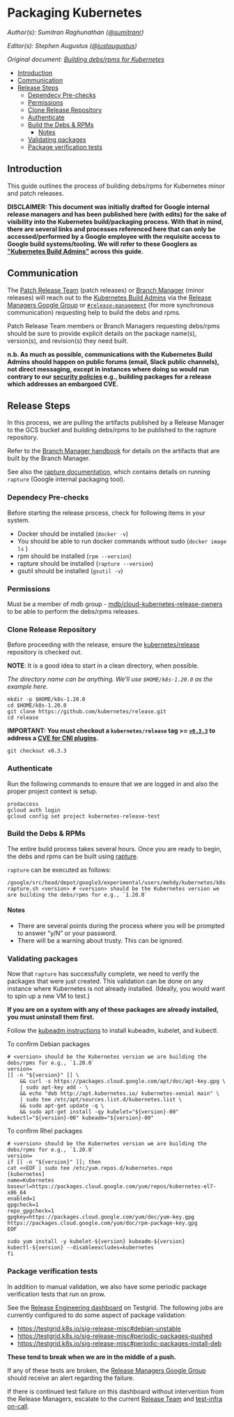 # Packaging Kubernetes <!-- omit in toc -->

_Author(s): Sumitran Raghunathan ([@sumitranr](https://github.com/sumitranr))_

_Editor(s): Stephen Augustus ([@justaugustus](https://github.com/justaugustus))_

_Original document: [Building debs/rpms for Kubernetes
](https://docs.google.com/document/d/1PAN5tVJO_NMfHZmnk8mDQTwAbFHPky7JBgWJgckNjro/edit?usp=sharing)_

- [Introduction](#introduction)
- [Communication](#communication)
- [Release Steps](#release-steps)
  - [Dependecy Pre-checks](#dependecy-pre-checks)
  - [Permissions](#permissions)
  - [Clone Release Repository](#clone-release-repository)
  - [Authenticate](#authenticate)
  - [Build the Debs & RPMs](#build-the-debs--rpms)
    - [Notes](#notes)
  - [Validating packages](#validating-packages)
  - [Package verification tests](#package-verification-tests)

## Introduction

This guide outlines the process of building debs/rpms for Kubernetes minor and patch releases.

**DISCLAIMER: This document was initially drafted for Google internal release managers and has been published here (with edits) for the sake of visibility into the Kubernetes build/packaging process. With that in mind, there are several links and processes referenced here that can only be accessed/performed by a Google employee with the requisite access to Google build systems/tooling. We will refer to these Googlers as ["Kubernetes Build Admins"][kubernetes-build-admins] across this guide.**

## Communication

The [Patch Release Team][patch-release-team] (patch releases) or [Branch Manager][branch-manager-handbook] (minor releases) will reach out to the [Kubernetes Build Admins][kubernetes-build-admins] via the [Release Managers Google Group][release-managers-group] or [`#release-management`][release-management-slack] (for more synchronous communication) requesting help to build the debs and rpms.

Patch Release Team members or Branch Managers requesting debs/rpms should be sure to provide explicit details on the package name(s), version(s), and revision(s) they need built.

**n.b. As much as possible, communications with the Kubernetes Build Admins should happen on public forums (email, Slack public channels), not direct messaging, except in instances where doing so would run contrary to our [security policies][security-release-process] e.g., building packages for a release which addresses an embargoed CVE.**

## Release Steps

In this process, we are pulling the artifacts published by a Release Manager to the GCS bucket and building debs/rpms to be published to the rapture repository.

Refer to the [Branch Manager handbook][branch-manager-build-and-release] for details on the artifacts that are built by the Branch Manager.

See also the [rapture documentation][rapture-readme], which contains details on running `rapture` (Google internal packaging tool).

### Dependecy Pre-checks

Before starting the release process, check for following items in your system.

- Docker should be installed (`docker -v`)
- You should be able to run docker commands without sudo (`docker image ls` )
- rpm should be installed (`rpm --version`)
- rapture should be installed (`rapture --version`)
- gsutil should be installed (`gsutil -v`)

### Permissions

Must be a member of mdb group - [mdb/cloud-kubernetes-release-owners](mdb/cloud-kubernetes-release-owners) to be able to perform the debs/rpms releases.

### Clone Release Repository

Before proceeding with the release, ensure the [kubernetes/release][kubernetes/release] repository is checked out.

**NOTE**: It is a good idea to start in a clean directory, when possible.

_The directory name can be anything. We'll use `$HOME/k8s-1.20.0` as the example here._

```shell
mkdir -p $HOME/k8s-1.20.0
cd $HOME/k8s-1.20.0
git clone https://github.com/kubernetes/release.git
cd release
```

**IMPORTANT: You must checkout a `kubernetes/release` tag >= [`v0.3.3`](https://github.com/kubernetes/release/releases/tag/v0.3.3) to address a [CVE for CNI plugins](https://github.com/kubernetes/kubernetes/issues/91507).**

```shell
git checkout v0.3.3
```

### Authenticate

Run the following commands to ensure that we are logged in and also the proper project context is setup.

```shell
prodaccess
gcloud auth login
gcloud config set project kubernetes-release-test
```

### Build the Debs & RPMs

The entire build process takes several hours. Once you are ready to begin, the debs and rpms can be built using [rapture][rapture].

`rapture` can be executed as follows:

```shell
/google/src/head/depot/google3/experimental/users/mehdy/kubernetes/k8s-rapture.sh <version> # <version> should be the Kubernetes version we are building the debs/rpms for e.g., `1.20.0`
```

#### Notes

- There are several points during the process where you will be prompted to answer “y/N” or your password.
- There will be a warning about trusty. This can be ignored.

### Validating packages

Now that `rapture` has successfully complete, we need to verify the packages that were just created. This validation can be done on any instance where Kubernetes is not already installed. (Ideally, you would want to spin up a new VM to test.)

**If you are on a system with any of these packages are already installed, you must uninstall them first.**

Follow the [kubeadm instructions][kubeadm-install] to install kubeadm, kubelet, and kubectl.

To confirm Debian packages

```shell
# <version> should be the Kubernetes version we are building the debs/rpms for e.g., `1.20.0`
version=
[[ -n "${version}" ]] \
    && curl -s https://packages.cloud.google.com/apt/doc/apt-key.gpg \
    | sudo apt-key add - \
    && echo "deb http://apt.kubernetes.io/ kubernetes-xenial main" \
    | sudo tee /etc/apt/sources.list.d/kubernetes.list \
    && sudo apt-get update -q \
    && sudo apt-get install -qy kubelet="${version}-00" kubectl="${version}-00" kubeadm="${version}-00"
```

To confirm Rhel packages

```shell
# <version> should be the Kubernetes version we are building the debs/rpms for e.g., `1.20.0`
version=
if [[ -n "${version}" ]]; then
cat <<EOF | sudo tee /etc/yum.repos.d/kubernetes.repo
[kubernetes]
name=Kubernetes
baseurl=https://packages.cloud.google.com/yum/repos/kubernetes-el7-x86_64
enabled=1
gpgcheck=1
repo_gpgcheck=1
gpgkey=https://packages.cloud.google.com/yum/doc/yum-key.gpg https://packages.cloud.google.com/yum/doc/rpm-package-key.gpg
EOF

sudo yum install -y kubelet-${version} kubeadm-${version} kubectl-${version} --disableexcludes=kubernetes
fi
```

### Package verification tests

In addition to manual validation, we also have some periodic package verification tests that run on prow.

See the [Release Engineering dashboard][release-engineering-dashboard] on Testgrid.
The following jobs are currently configured to do some aspect of package validation:

- https://testgrid.k8s.io/sig-release-misc#debian-unstable
- https://testgrid.k8s.io/sig-release-misc#periodic-packages-pushed
- https://testgrid.k8s.io/sig-release-misc#periodic-packages-install-deb

**These tend to break when we are in the middle of a push.**

If any of these tests are broken, the [Release Managers Google Group][release-managers-group] should receive an alert regarding the failure.

If there is continued test failure on this dashboard without intervention from the Release Managers, escalate to the current [Release Team][release-team] and [test-infra on-call][test-infra-oncall].

[branch-manager-handbook]: /release-engineering/role-handbooks/branch-manager.md
[branch-manager-build-and-release]: /release-engineering/role-handbooks/branch-manager.md#build-and-release
[kubeadm-install]: https://kubernetes.io/docs/setup/independent/install-kubeadm/#installing-kubeadm-kubelet-and-kubectl
[kubernetes/release]: https://git.k8s.io/release
[kubernetes-build-admins]: /release-managers.md#build-admins
[patch-release-team]: /release-managers.md#patch-release-team
[rapture]: https://cs.corp.google.com/piper///depot/google3/experimental/users/mehdy/kubernetes/k8s-rapture.sh
[rapture-readme]: https://g3doc.corp.google.com/cloud/kubernetes/g3doc/release/rapture.md?cl=head
[release-engineering-dashboard]: https://testgrid.k8s.io/sig-release-misc
[release-management-slack]: https://kubernetes.slack.com/messages/CJH2GBF7Y
[release-managers-group]: https://groups.google.com/a/kubernetes.io/forum/#!forum/release-managers
[release-team]: https://groups.google.com/forum/#!forum/kubernetes-release-team
[security-release-process]: /security-release-process-documentation/security-release-process.md
[test-infra-oncall]: https://go.k8s.io/oncall
